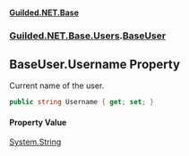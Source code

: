 #### [Guilded.NET.Base](Guilded_NET_Base.md 'Guilded.NET.Base')
### [Guilded.NET.Base.Users](Guilded_NET_Base.md#Guilded_NET_Base_Users 'Guilded.NET.Base.Users').[BaseUser](BaseUser.md 'Guilded.NET.Base.Users.BaseUser')
## BaseUser.Username Property
Current name of the user.  
```csharp
public string Username { get; set; }
```
#### Property Value
[System.String](https://docs.microsoft.com/en-us/dotnet/api/System.String 'System.String')
